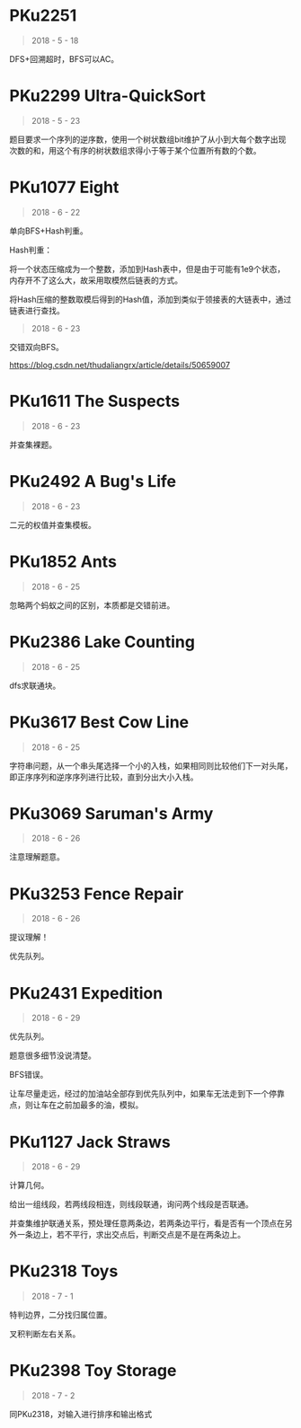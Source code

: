 # PKu2251

> 2018 - 5 - 18

DFS+回溯超时，BFS可以AC。

# PKu2299 Ultra-QuickSort

> 2018 - 5 - 23

题目要求一个序列的逆序数，使用一个树状数组bit维护了从小到大每个数字出现次数的和，用这个有序的树状数组求得小于等于某个位置所有数的个数。

# PKu1077 Eight

> 2018 - 6 - 22

单向BFS+Hash判重。

Hash判重：

将一个状态压缩成为一个整数，添加到Hash表中，但是由于可能有1e9个状态，内存开不了这么大，故采用取模然后链表的方式。

将Hash压缩的整数取模后得到的Hash值，添加到类似于领接表的大链表中，通过链表进行查找。

> 2018 - 6 - 23

交错双向BFS。

https://blog.csdn.net/thudaliangrx/article/details/50659007

# PKu1611 The Suspects

> 2018 - 6 - 23

并查集裸题。

# PKu2492 A Bug's Life

> 2018 - 6 - 23

二元的权值并查集模板。

# PKu1852 Ants

> 2018 - 6 - 25

忽略两个蚂蚁之间的区别，本质都是交错前进。

# PKu2386 Lake Counting

> 2018 - 6 - 25

dfs求联通块。

# PKu3617 Best Cow Line

> 2018 - 6 - 25

字符串问题，从一个串头尾选择一个小的入栈，如果相同则比较他们下一对头尾，即正序序列和逆序序列进行比较，直到分出大小入栈。

# PKu3069 Saruman's Army 

> 2018 - 6 - 26

注意理解题意。

# PKu3253 Fence Repair

> 2018 - 6 - 26

提议理解！

优先队列。

# PKu2431 Expedition

> 2018 - 6 - 29

优先队列。

题意很多细节没说清楚。

BFS错误。

让车尽量走远，经过的加油站全部存到优先队列中，如果车无法走到下一个停靠点，则让车在之前加最多的油，模拟。

# PKu1127 Jack Straws

> 2018 - 6 - 29

计算几何。

给出一组线段，若两线段相连，则线段联通，询问两个线段是否联通。

并查集维护联通关系，预处理任意两条边，若两条边平行，看是否有一个顶点在另外一条边上，若不平行，求出交点后，判断交点是不是在两条边上。

# PKu2318 Toys

> 2018 - 7 - 1

特判边界，二分找归属位置。

叉积判断左右关系。

# PKu2398 Toy Storage

> 2018 - 7 - 2

同PKu2318，对输入进行排序和输出格式